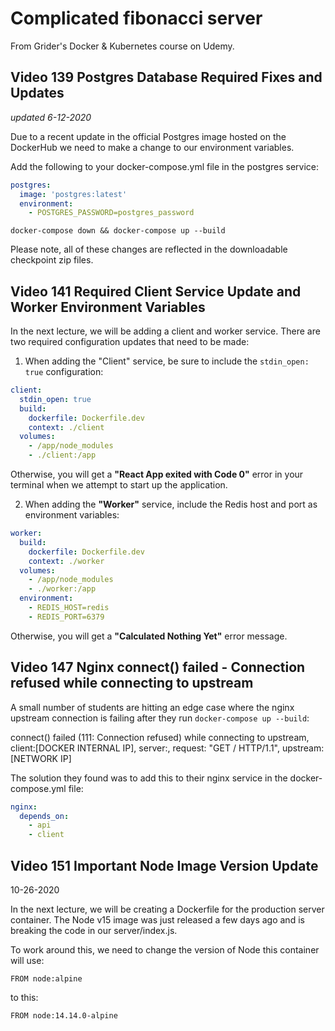 # Complicated fibonacci server

From Grider's Docker & Kubernetes course on Udemy.

## Video 139 Postgres Database Required Fixes and Updates

_updated 6-12-2020_

Due to a recent update in the official Postgres image hosted on the
DockerHub we need to make a change to our environment variables.

Add the following to your docker-compose.yml file in the postgres service:

```yaml
postgres:
  image: 'postgres:latest'
  environment:
    - POSTGRES_PASSWORD=postgres_password
```

`docker-compose down && docker-compose up --build`

Please note, all of these changes are reflected in the downloadable checkpoint zip files.

## Video 141 Required Client Service Update and Worker Environment Variables

In the next lecture, we will be adding a client and worker service. There are two required configuration updates that need to be made:

1. When adding the "Client" service, be sure to include the `stdin_open: true` configuration:

```yaml
client:
  stdin_open: true
  build:
    dockerfile: Dockerfile.dev
    context: ./client
  volumes:
    - /app/node_modules
    - ./client:/app
```

Otherwise, you will get a **"React App exited with Code 0"** error in your terminal when we attempt to start up the application.

2. When adding the **"Worker"** service, include the Redis host and port as environment variables:

```yaml
worker:
  build:
    dockerfile: Dockerfile.dev
    context: ./worker
  volumes:
    - /app/node_modules
    - ./worker:/app
  environment:
    - REDIS_HOST=redis
    - REDIS_PORT=6379
```

Otherwise, you will get a **"Calculated Nothing Yet"** error message.

## Video 147 Nginx connect() failed - Connection refused while connecting to upstream

A small number of students are hitting an edge case where the nginx upstream connection is failing after they run `docker-compose up --build`:

connect() failed (111: Connection refused) while connecting to upstream, client:[DOCKER INTERNAL IP], server:, request: "GET / HTTP/1.1", upstream: [NETWORK IP]

The solution they found was to add this to their nginx service in the docker-compose.yml file:

```yaml
nginx:
  depends_on:
    - api
    - client
```

## Video 151 Important Node Image Version Update

10-26-2020

In the next lecture, we will be creating a Dockerfile for the production server container. The Node v15 image was just released a few days ago and is breaking the code in our server/index.js.

To work around this, we need to change the version of Node this container will use:

`FROM node:alpine`

to this:

`FROM node:14.14.0-alpine`

